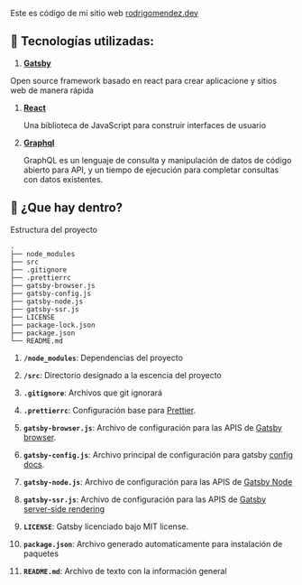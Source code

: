 

Este es código de mi sitio web [rodrigomendez.dev](https://rodrigomendez.dev)


## 🚀 Tecnologías utilizadas:

1.  [**Gatsby**](https://www.gatsbyjs.org/)

   Open source framework basado en react para crear aplicacione y sitios web de manera rápida


1.  [**React**](https://es.reactjs.org/)

    Una biblioteca de JavaScript para construir interfaces de usuario

1.  [**Graphql**](https://graphql.org/)

    GraphQL es un lenguaje de consulta y manipulación de datos de código abierto para API, y un tiempo de ejecución para completar consultas con datos existentes. 

## 🧐 ¿Que hay dentro?

Estructura del proyecto

    .
    ├── node_modules
    ├── src
    ├── .gitignore
    ├── .prettierrc
    ├── gatsby-browser.js
    ├── gatsby-config.js
    ├── gatsby-node.js
    ├── gatsby-ssr.js
    ├── LICENSE
    ├── package-lock.json
    ├── package.json
    └── README.md

1.  **`/node_modules`**: Dependencias del proyecto

2.  **`/src`**: Directorio designado a la escencia del proyecto

3.  **`.gitignore`**: Archivos que git ignorará

4.  **`.prettierrc`**: Configuración base para [Prettier](https://prettier.io/). 

5.  **`gatsby-browser.js`**: Archivo de configuración para las APIS de  [Gatsby browser](https://www.gatsbyjs.org/docs/browser-apis/). 

6.  **`gatsby-config.js`**: Archivo principal de configuración para gatsby [config docs](https://www.gatsbyjs.org/docs/gatsby-config/).

7.  **`gatsby-node.js`**:  Archivo de configuración para las APIS de [Gatsby Node](https://www.gatsbyjs.org/docs/node-apis/)

8.  **`gatsby-ssr.js`**:  Archivo de configuración para las APIS de [Gatsby server-side rendering](https://www.gatsbyjs.org/docs/ssr-apis/)

9.  **`LICENSE`**: Gatsby licenciado bajo MIT license.

10. **`package.json`**: Archivo generado automaticamente para instalación de paquetes

11. **`README.md`**: Archivo de texto con la información general

